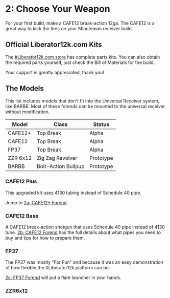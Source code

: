 # 2: Choose Your Weapon

For your first build, make a CAFE12 break-action 12ga.
The CAFE12 is a great way to kick the tires on your Minuteman receiver build.

## Official Liberator12k.com Kits
The [\#Liberator12k.com store](https://liberator12k.com/store/) has complete
parts kits.
You can also obtain the required parts yourself,
just check the Bill of Materials for the build.

Your support is greatly appreciated, thank you!

## The Models
This list includes models that don't fit into the Universal Receiver system,
like BARBB.
Most of these forends can be mounted to the universal receiver without
modification.

| Model    | Class               | Status    |
|----------|-------------------- |-----------|
| CAFE12+  | Top Break           | Alpha     |
| CAFE12   | Top Break           | Alpha     |
| FP37     | Top Break           | Alpha     |
| ZZR 6x12 | Zig Zag Revolver    | Prototype |
| BARBB    | Bolt-Action Bullpup | Prototype |

### CAFE12 Plus
This upgraded kit uses 4130 tubing instead of Schedule 40 pipe.

Jump to [2a: CAFE12+ Forend](TopBreak_CAFE12+/README.md)

### CAFE12 Base
A CAFE12 break-action shotgun that uses Schedule 40 pipe instead of 4130 tube.
[2b: CAFE12 Forend](TopBreak_CAFE12/README.md) has the full details
about what pipes you need to buy and tips for how to prepare them.

### FP37
The FP37 was mostly "For Fun" and because it was an easy demonstration of how
flexible the \#Liberator12k platform can be.

[2c: FP37 Forend](TopBreak_FP37/README.md) will put a flare launcher
in your hands.

### ZZR6x12